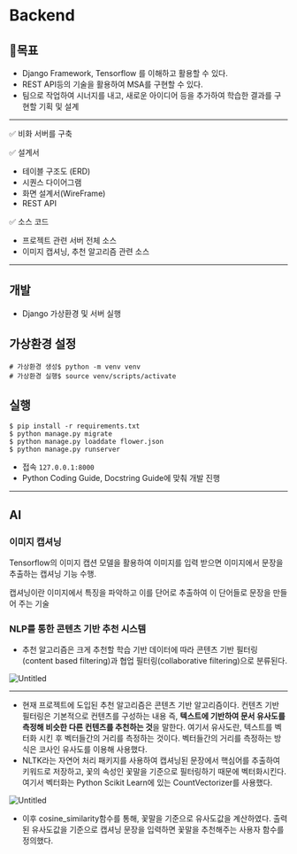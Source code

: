 # Backend



## 📌목표

- Django Framework, Tensorflow 를 이해하고 활용할 수 있다.
- REST API등의 기술을 활용하여 MSA를 구현할 수 있다.
- 팀으로 작업하여 시너지를 내고, 새로운 아이디어 등을 추가하여 학습한 결과를 구현할 기획 및 설계

------

✅ 비화 서버를 구축

✅ 설계서

- 테이블 구조도 (ERD)
- 시퀀스 다이어그램
- 화면 설계서(WireFrame)
- REST API

✅ 소스 코드

- 프로젝트 관련 서버 전체 소스
- 이미지 캡셔닝, 추천 알고리즘 관련 소스

<hr>



## 개발

- Django 가상환경 및 서버 실행

## 가상환경 설정

```
# 가상환경 생성$ python -m venv venv
# 가상환경 실행$ source venv/scripts/activate
```

## 실행

```
$ pip install -r requirements.txt
$ python manage.py migrate
$ python manage.py loaddate flower.json
$ python manage.py runserver
```

- 접속 `127.0.0.1:8000`
- Python Coding Guide, Docstring Guide에 맞춰 개발 진행

<hr>



## AI

### 이미지 캡셔닝

Tensorflow의 이미지 캡션 모델을 활용하여 이미지를 입력 받으면 이미지에서 문장을 추출하는 캡셔닝 기능 수행.

캡셔닝이란 이미지에서 특징을 파악하고 이를 단어로 추출하여 이 단어들로 문장을 만들어 주는 기술



### NLP를 통한 콘텐츠 기반 추천 시스템

- 추천 알고리즘은 크게 추천할 학습 기반 데이터에 따라 콘텐츠 기반 필터링(content based filtering)과 협업 필터링(collaborative filtering)으로 분류된다.

![Untitled](https://s3.us-west-2.amazonaws.com/secure.notion-static.com/5ebc0102-02fe-4168-a03c-541a220861c4/Untitled.png?X-Amz-Algorithm=AWS4-HMAC-SHA256&X-Amz-Content-Sha256=UNSIGNED-PAYLOAD&X-Amz-Credential=AKIAT73L2G45EIPT3X45%2F20220407%2Fus-west-2%2Fs3%2Faws4_request&X-Amz-Date=20220407T052219Z&X-Amz-Expires=86400&X-Amz-Signature=fe73d644645a897da5b6669d3b78d3e84d38d22d804a29dd3a8692efefa53860&X-Amz-SignedHeaders=host&response-content-disposition=filename%20%3D%22Untitled.png%22&x-id=GetObject)

------

- 현재 프로젝트에 도입된 추천 알고리즘은 콘텐츠 기반 알고리즘이다. 컨텐츠 기반 필터링은 기본적으로 컨텐츠를 구성하는 내용 즉, **텍스트에 기반하여 문서 유사도를 측정해 비슷한 다른 컨텐츠를 추천하는 것**을 말한다. 여기서 유사도란, 텍스트를 벡터화 시킨 후 벡터들간의 거리를 측정하는 것이다. 벡터들간의 거리를 측정하는 방식은 코사인 유사도를 이용해 사용했다.
- NLTK라는 자연어 처리 패키지를 사용하여 캡셔닝된 문장에서 핵심어를 추출하여 키워드로 저장하고, 꽃의 속성인 꽃말을 기준으로 필터링하기 때문에 벡터화시킨다. 여기서 벡터화는 Python Scikit Learn에 있는 CountVectorizer를 사용했다.

![Untitled](https://s3.us-west-2.amazonaws.com/secure.notion-static.com/9f18c942-a4aa-41f1-aab2-50117bddb8d5/Untitled.png?X-Amz-Algorithm=AWS4-HMAC-SHA256&X-Amz-Content-Sha256=UNSIGNED-PAYLOAD&X-Amz-Credential=AKIAT73L2G45EIPT3X45%2F20220407%2Fus-west-2%2Fs3%2Faws4_request&X-Amz-Date=20220407T052235Z&X-Amz-Expires=86400&X-Amz-Signature=addf5dc9cf46f5fe74468c3e3d6ea933af71c580f76d9b0e6f483651ff7fa2e7&X-Amz-SignedHeaders=host&response-content-disposition=filename%20%3D%22Untitled.png%22&x-id=GetObject)

- 이후 cosine_similarity함수를 통해, 꽃말을 기준으로 유사도값을 계산하였다. 출력된 유사도값을 기준으로 캡셔닝 문장을 입력하면 꽃말을 추천해주는 사용자 함수를 정의했다.
